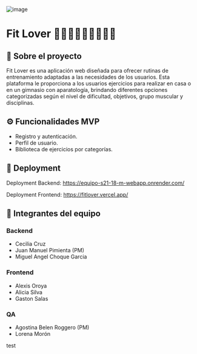 ![image](https://github.com/user-attachments/assets/993e7ac2-d9ed-4d84-95a1-6e062dc40e25)

# Fit Lover 🏃‍➡️🏃🏻‍➡️🏃🏽‍♀️‍➡️
## 📌 Sobre el proyecto
Fit Lover es una aplicación web diseñada para ofrecer rutinas de entrenamiento adaptadas a las necesidades de los usuarios. Esta plataforma le proporciona a los usuarios ejercicios para realizar en casa o en un gimnasio con aparatología, brindando diferentes opciones categorizadas según el nivel de dificultad, objetivos, grupo muscular y disciplinas. 

## ⚙️ Funcionalidades MVP 
- Registro y autenticación.
- Perfil de usuario.
- Biblioteca de ejercicios por categorías.

## 🔗 Deployment
 Deployment Backend: https://equipo-s21-18-m-webapp.onrender.com/

 Deployment Frontend: https://fitlover.vercel.app/

## 👥 Integrantes del equipo

### Backend
- Cecilia Cruz
- Juan Manuel Pimienta (PM)
- Miguel Angel Choque Garcia

### Frontend
- Alexis Oroya
- Alicia Silva 
- Gaston Salas

### QA
- Agostina Belen Roggero (PM)
- Lorena Morón

test
